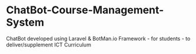 # ChatBot-Course-Management-System
ChatBot developed using Laravel &amp; BotMan.io Framework - for students - to deliver/supplement ICT Curriculum
